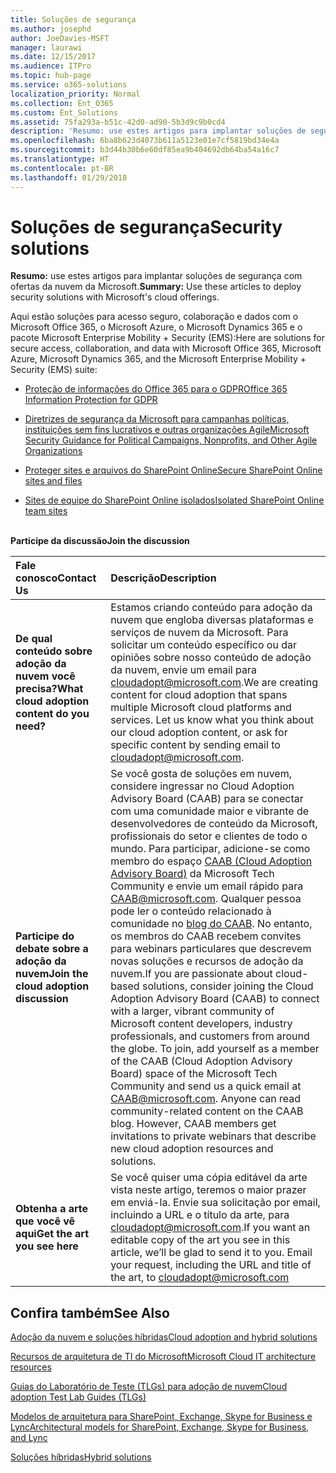 ```yaml
---
title: Soluções de segurança
ms.author: josephd
author: JoeDavies-MSFT
manager: laurawi
ms.date: 12/15/2017
ms.audience: ITPro
ms.topic: hub-page
ms.service: o365-solutions
localization_priority: Normal
ms.collection: Ent_O365
ms.custom: Ent_Solutions
ms.assetid: 75fa293a-b51c-42d0-ad90-5b3d9c9b0cd4
description: 'Resumo: use estes artigos para implantar soluções de segurança com ofertas da nuvem da Microsoft.'
ms.openlocfilehash: 6ba8b623d4073b611a5123e01e7cf5819bd34e4a
ms.sourcegitcommit: b3d44b30b6e60df85ea9b404692db64ba54a16c7
ms.translationtype: HT
ms.contentlocale: pt-BR
ms.lasthandoff: 01/29/2018
---
```

# <a name="security-solutions"></a><span data-ttu-id="381df-103">Soluções de segurança</span><span class="sxs-lookup"><span data-stu-id="381df-103">Security solutions</span></span>

 <span data-ttu-id="381df-104">**Resumo:** use estes artigos para implantar soluções de segurança com ofertas da nuvem da Microsoft.</span><span class="sxs-lookup"><span data-stu-id="381df-104">**Summary:** Use these articles to deploy security solutions with Microsoft's cloud offerings.</span></span>
  
<span data-ttu-id="381df-105">Aqui estão soluções para acesso seguro, colaboração e dados com o Microsoft Office 365, o Microsoft Azure, o Microsoft Dynamics 365 e o pacote Microsoft Enterprise Mobility + Security (EMS):</span><span class="sxs-lookup"><span data-stu-id="381df-105">Here are solutions for secure access, collaboration, and data with Microsoft Office 365, Microsoft Azure, Microsoft Dynamics 365, and the Microsoft Enterprise Mobility + Security (EMS) suite:</span></span>

- [<span data-ttu-id="381df-106">Proteção de informações do Office 365 para o GDPR</span><span class="sxs-lookup"><span data-stu-id="381df-106">Office 365 Information Protection for GDPR</span></span>](office-365-information-protection-for-gdpr.md)
  
- [<span data-ttu-id="381df-107">Diretrizes de segurança da Microsoft para campanhas políticas, instituições sem fins lucrativos e outras organizações Agile</span><span class="sxs-lookup"><span data-stu-id="381df-107">Microsoft Security Guidance for Political Campaigns, Nonprofits, and Other Agile Organizations</span></span>](microsoft-security-guidance-for-political-campaigns-nonprofits-and-other-agile-o.md)
    
- [<span data-ttu-id="381df-108">Proteger sites e arquivos do SharePoint Online</span><span class="sxs-lookup"><span data-stu-id="381df-108">Secure SharePoint Online sites and files</span></span>](secure-sharepoint-online-sites-and-files.md)
    
- [<span data-ttu-id="381df-109">Sites de equipe do SharePoint Online isolados</span><span class="sxs-lookup"><span data-stu-id="381df-109">Isolated SharePoint Online team sites</span></span>](isolated-sharepoint-online-team-sites.md)
<br/><br/>
    
<span data-ttu-id="381df-110">**Participe da discussão**</span><span class="sxs-lookup"><span data-stu-id="381df-110">**Join the discussion**</span></span>

|<span data-ttu-id="381df-111">**Fale conosco**</span><span class="sxs-lookup"><span data-stu-id="381df-111">**Contact Us**</span></span>|<span data-ttu-id="381df-112">**Descrição**</span><span class="sxs-lookup"><span data-stu-id="381df-112">**Description**</span></span>|
|:-----|:-----|
|<span data-ttu-id="381df-113">**De qual conteúdo sobre adoção da nuvem você precisa?**</span><span class="sxs-lookup"><span data-stu-id="381df-113">**What cloud adoption content do you need?**</span></span> <br/> |<span data-ttu-id="381df-p101">Estamos criando conteúdo para adoção da nuvem que engloba diversas plataformas e serviços de nuvem da Microsoft. Para solicitar um conteúdo específico ou dar opiniões sobre nosso conteúdo de adoção da nuvem, envie um email para [cloudadopt@microsoft.com](mailto:cloudadopt@microsoft.com?Subject=[Cloud%20Adoption%20Content%20Feedback]:%20).</span><span class="sxs-lookup"><span data-stu-id="381df-p101">We are creating content for cloud adoption that spans multiple Microsoft cloud platforms and services. Let us know what you think about our cloud adoption content, or ask for specific content by sending email to cloudadopt@microsoft.com.</span></span><br/> |
|<span data-ttu-id="381df-116">**Participe do debate sobre a adoção da nuvem**</span><span class="sxs-lookup"><span data-stu-id="381df-116">**Join the cloud adoption discussion**</span></span> <br/> |<span data-ttu-id="381df-p102">Se você gosta de soluções em nuvem, considere ingressar no Cloud Adoption Advisory Board (CAAB) para se conectar com uma comunidade maior e vibrante de desenvolvedores de conteúdo da Microsoft, profissionais do setor e clientes de todo o mundo. Para participar, adicione-se como membro do espaço [CAAB (Cloud Adoption Advisory Board)](https://aka.ms/caab) da Microsoft Tech Community e envie um email rápido para [CAAB@microsoft.com](mailto:caab@microsoft.com?Subject=I%20just%20joined%20the%20Cloud%20Adoption%20Advisory%20Board!). Qualquer pessoa pode ler o conteúdo relacionado à comunidade no [blog do CAAB](https://blogs.technet.com/b/solutions_advisory_board/). No entanto, os membros do CAAB recebem convites para webinars particulares que descrevem novas soluções e recursos de adoção da nuvem.</span><span class="sxs-lookup"><span data-stu-id="381df-p102">If you are passionate about cloud-based solutions, consider joining the Cloud Adoption Advisory Board (CAAB) to connect with a larger, vibrant community of Microsoft content developers, industry professionals, and customers from around the globe. To join, add yourself as a member of the CAAB (Cloud Adoption Advisory Board) space of the Microsoft Tech Community and send us a quick email at CAAB@microsoft.com. Anyone can read community-related content on the CAAB blog. However, CAAB members get invitations to private webinars that describe new cloud adoption resources and solutions.</span></span><br/> |
|<span data-ttu-id="381df-120">**Obtenha a arte que você vê aqui**</span><span class="sxs-lookup"><span data-stu-id="381df-120">**Get the art you see here**</span></span> <br/> |<span data-ttu-id="381df-p103">Se você quiser uma cópia editável da arte vista neste artigo, teremos o maior prazer em enviá-la. Envie sua solicitação por email, incluindo a URL e o título da arte, para [cloudadopt@microsoft.com](mailto:cloudadopt@microsoft.com?subject=[Art%20Request]:%20).</span><span class="sxs-lookup"><span data-stu-id="381df-p103">If you want an editable copy of the art you see in this article, we’ll be glad to send it to you. Email your request, including the URL and title of the art, to cloudadopt@microsoft.com</span></span><br/> |
   
## <a name="see-also"></a><span data-ttu-id="381df-123">Confira também</span><span class="sxs-lookup"><span data-stu-id="381df-123">See Also</span></span>

[<span data-ttu-id="381df-124">Adoção da nuvem e soluções híbridas</span><span class="sxs-lookup"><span data-stu-id="381df-124">Cloud adoption and hybrid solutions</span></span>](cloud-adoption-and-hybrid-solutions.md)
  
[<span data-ttu-id="381df-125">Recursos de arquitetura de TI do Microsoft</span><span class="sxs-lookup"><span data-stu-id="381df-125">Microsoft Cloud IT architecture resources</span></span>](microsoft-cloud-it-architecture-resources.md)
  
[<span data-ttu-id="381df-126">Guias do Laboratório de Teste (TLGs) para adoção de nuvem</span><span class="sxs-lookup"><span data-stu-id="381df-126">Cloud adoption Test Lab Guides (TLGs)</span></span>](cloud-adoption-test-lab-guides-tlgs.md)
  
[<span data-ttu-id="381df-127">Modelos de arquitetura para SharePoint, Exchange, Skype for Business e Lync</span><span class="sxs-lookup"><span data-stu-id="381df-127">Architectural models for SharePoint, Exchange, Skype for Business, and Lync</span></span>](architectural-models-for-sharepoint-exchange-skype-for-business-and-lync.md)
  
[<span data-ttu-id="381df-128">Soluções híbridas</span><span class="sxs-lookup"><span data-stu-id="381df-128">Hybrid solutions</span></span>](hybrid-solutions.md)


